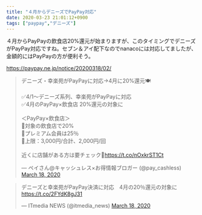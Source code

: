 ```yaml
---
title: "４月からデニーズでPayPay対応"
date: 2020-03-23 21:01:12+0900
tags: ["paypay","デニーズ"]
---
```


４月からPayPayの飲食店20%還元が始まりますが、このタイミングでデニーズがPayPay対応ですね。セブン＆アイ配下なのでnanacoには対応してましたが、金額的にはPayPayの方が便利そう。

https://paypay.ne.jp/notice/20200318/02/

<blockquote class="twitter-tweet"><p lang="ja" dir="ltr">デニーズ・幸楽苑がPayPayに対応→4月に20%還元🍽️<br><br>✅4/1～デニーズ系列、幸楽苑がPayPayに対応<br>✅4月のPayPay×飲食店 20%還元の対象に<br><br>＜PayPay×飲食店＞<br>🔻対象の飲食店で20%<br>🔻プレミアム会員は25％<br>🔻上限：3,000円/合計、2,000円/回<br><br>近くに店舗がある方は要チェック🙌<a href="https://t.co/nOxkrST1Ct">https://t.co/nOxkrST1Ct</a></p>&mdash; ペイさん@キャッシュレス×お得情報ブロガー (@pay_cashless) <a href="https://twitter.com/pay_cashless/status/1240409903878946816?ref_src=twsrc%5Etfw">March 18, 2020</a></blockquote> <script async src="https://platform.twitter.com/widgets.js" charset="utf-8"></script>

<blockquote class="twitter-tweet"><p lang="ja" dir="ltr">デニーズと幸楽苑がPayPay決済に対応　4月の20％還元の対象に<a href="https://t.co/2FYdK8gJ31">https://t.co/2FYdK8gJ31</a></p>&mdash; ITmedia NEWS (@itmedia_news) <a href="https://twitter.com/itmedia_news/status/1240198770312110082?ref_src=twsrc%5Etfw">March 18, 2020</a></blockquote> <script async src="https://platform.twitter.com/widgets.js" charset="utf-8"></script>
